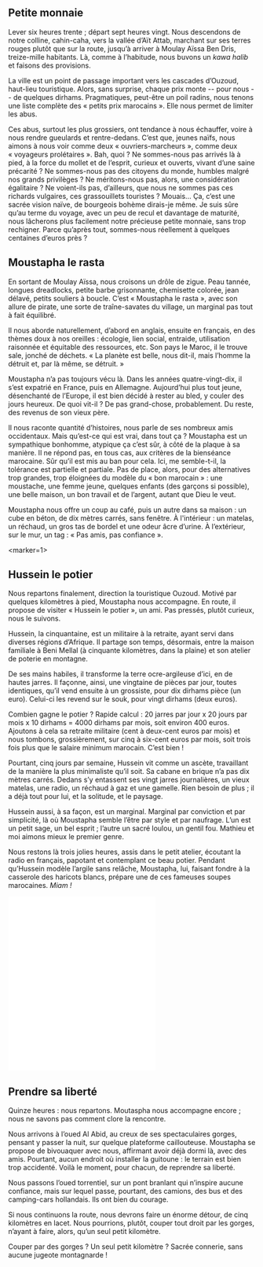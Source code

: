 ﻿Petite monnaie
--------------

Lever six heures trente ; départ sept heures vingt.
Nous descendons de notre colline, cahin-caha, vers la vallée d’Aït Attab, marchant sur ses terres rouges plutôt que sur la route, jusqu’à arriver à Moulay Aïssa Ben Dris, treize-mille habitants.
Là, comme à l’habitude, nous buvons un *kawa halib* et faisons des provisions.

La ville est un point de passage important vers les cascades d’Ouzoud, haut-lieu touristique.
Alors, sans surprise, chaque prix monte -- pour nous -- de quelques dirhams.
Pragmatiques, peut-être un poil radins, nous tenons une liste complète des « petits prix marocains ».
Elle nous permet de limiter les abus.

Ces abus, surtout les plus grossiers, ont tendance à nous échauffer, voire à nous rendre gueulards et rentre-dedans.
C’est que, jeunes naïfs, nous aimons à nous voir comme deux « ouvriers-marcheurs », comme deux « voyageurs prolétaires ».
Bah, quoi ?
Ne sommes-nous pas arrivés là à pied, à la force du mollet et de l’esprit, curieux et ouverts, vivant d’une saine précarité ?
Ne sommes-nous pas des citoyens du monde, humbles malgré nos grands privilèges ?
Ne méritons-nous pas, alors, une considération égalitaire ?
Ne voient-ils pas, d’ailleurs, que nous ne sommes pas ces richards vulgaires, ces grassouillets touristes ?
Mouais...
Ça, c’est une sacrée vision naïve, de bourgeois bohème dirais-je même.
Je suis sûre qu’au terme du voyage, avec un peu de recul et davantage de maturité, nous lâcherons plus facilement notre précieuse petite monnaie, sans trop rechigner.
Parce qu’après tout, sommes-nous réellement à quelques centaines d’euros près ?

Moustapha le rasta
------------------

En sortant de Moulay Aïssa, nous croisons un drôle de zigue.
Peau tannée, longues dreadlocks, petite barbe grisonnante, chemisette colorée, jean délavé, petits souliers à boucle.
C’est « Moustapha le rasta », avec son allure de pirate, une sorte de traîne-savates du village, un marginal pas tout à fait équilibré.

Il nous aborde naturellement, d’abord en anglais, ensuite en français, en des thèmes doux à nos oreilles : écologie, lien social, entraide, utilisation raisonnée et équitable des ressources, etc.
Son pays le Maroc, il le trouve sale, jonché de déchets.
« La planète est belle, nous dit-il, mais l’homme la détruit et, par là même, se détruit. »

Moustapha n’a pas toujours vécu là.
Dans les années quatre-vingt-dix, il s’est expatrié en France, puis en Allemagne.
Aujourd’hui plus tout jeune, désenchanté de l’Europe, il est bien décidé à rester au bled, y couler des jours heureux.
De quoi vit-il ?
De pas grand-chose, probablement.
Du reste, des revenus de son vieux père.

Il nous raconte quantité d’histoires, nous parle de ses nombreux amis occidentaux.
Mais qu’est-ce qui est vrai, dans tout ça ?
Moustapha est un sympathique bonhomme, atypique ça c’est sûr, à côté de la plaque à sa manière.
Il ne répond pas, en tous cas, aux critères de la bienséance marocaine.
Sûr qu’il est mis au ban pour cela.
Ici, me semble-t-il, la tolérance est partielle et partiale.
Pas de place, alors, pour des alternatives trop grandes, trop éloignées du modèle du « bon marocain » : une moustache, une femme jeune, quelques enfants (des garçons si possible), une belle maison, un bon travail et de l’argent, autant que Dieu le veut.

Moustapha nous offre un coup au café, puis un autre dans sa maison : un cube en béton, de dix mètres carrés, sans fenêtre.
À l'intérieur : un matelas, un réchaud, un gros tas de bordel et une odeur âcre d’urine.
À l’extérieur, sur le mur, un tag : « Pas amis, pas confiance ».

<marker=1>

Hussein le potier
-----------------

Nous repartons finalement, direction la touristique Ouzoud.
Motivé par quelques kilomètres à pied, Moustapha nous accompagne.
En route, il propose de visiter « Hussein le potier », un ami.
Pas pressés, plutôt curieux, nous le suivons.

Hussein, la cinquantaine, est un militaire à la retraite, ayant servi dans diverses régions d’Afrique.
Il partage son temps, désormais, entre la maison familiale à Beni Mellal (à cinquante kilomètres, dans la plaine) et son atelier de poterie en montagne.

De ses mains habiles, il transforme la terre ocre-argileuse d’ici, en de hautes jarres.
Il façonne, ainsi, une vingtaine de pièces par jour, toutes identiques, qu’il vend ensuite à un grossiste, pour dix dirhams pièce (un euro).
Celui-ci les revend sur le souk, pour vingt dirhams (deux euros).

Combien gagne le potier ?
Rapide calcul : 20 jarres par jour x 20 jours par mois x 10 dirhams = 4000 dirhams par mois, soit environ 400 euros.
Ajoutons à cela sa retraite militaire (cent à deux-cent euros par mois) et nous tombons, grossièrement, sur cinq à six-cent euros par mois, soit trois fois plus que le salaire minimum marocain.
C’est bien !

Pourtant, cinq jours par semaine, Hussein vit comme un ascète, travaillant de la manière la plus minimaliste qu’il soit.
Sa cabane en brique n’a pas dix mètres carrés.
Dedans s’y entassent ses vingt jarres journalières, un vieux matelas, une radio, un réchaud à gaz et une gamelle.
Rien besoin de plus ; il a déjà tout pour lui, et la solitude, et le paysage.

Hussein aussi, à sa façon, est un marginal.
Marginal par conviction et par simplicité, là où Moustapha semble l’être par style et par naufrage.
L’un est un petit sage, un bel esprit ; l’autre un sacré loulou, un gentil fou.
Mathieu et moi aimons mieux le premier genre.

Nous restons là trois jolies heures, assis dans le petit atelier, écoutant la radio en français, papotant et contemplant ce beau potier.
Pendant qu’Hussein modèle l’argile sans relâche, Moustapha, lui, faisant fondre à la casserole des haricots blancs, prépare une de ces fameuses soupes marocaines. *Miam !*

<div class="row">
    <iframe class="col-xs-12 col-md-8 col-md-offset-2" height="355" frameborder="0" src="//www.dailymotion.com/embed/video/x191hpw" allowfullscreen></iframe>
</div>

Prendre sa liberté
------------------

Quinze heures : nous repartons.
Moutaspha nous accompagne encore ; nous ne savons pas comment clore la rencontre.

Nous arrivons à l’oued Al Abid, au creux de ses spectaculaires gorges, pensant y passer la nuit, sur quelque plateforme caillouteuse.
Moustapha se propose de bivouaquer avec nous, affirmant avoir déjà dormi là, avec des amis.
Pourtant, aucun endroit où installer la guitoune : le terrain est bien trop accidenté.
Voilà le moment, pour chacun, de reprendre sa liberté.

Nous passons l’oued torrentiel, sur un pont branlant qui n’inspire aucune confiance, mais sur lequel passe, pourtant, des camions, des bus et des camping-cars hollandais.
Ils ont bien du courage.

Si nous continuons la route, nous devrons faire un énorme détour, de cinq kilomètres en lacet.
Nous pourrions, plutôt, couper tout droit par les gorges, n’ayant à faire, alors, qu’un seul petit kilomètre.

Couper par des gorges ? Un seul petit kilomètre ?
Sacrée connerie, sans aucune jugeote montagnarde !
